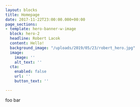 ```yaml
---
layout: blocks
title: Homepage
date: 2017-11-22T23:00:00.000+00:00
page_sections:
- template: hero-banner-w-image
  block: hero-2
  headline: Robert Lacok
  content: Hello!
  background_image: "/uploads/2019/05/23/robert_hero.jpg"
  image:
    image: ''
    alt_text: ''
  cta:
    enabled: false
    url: ''
    button_text: ''

---
```

foo bar